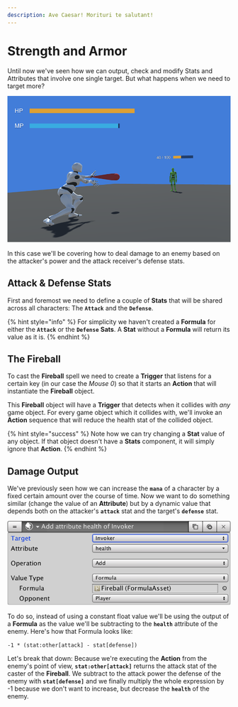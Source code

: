 ```yaml
---
description: Ave Caesar! Morituri te salutant!
---
```


# Strength and Armor

Until now we've seen how we can output, check and modify Stats and Attributes that involve one single target. But what happens when we need to target more?

![\(Player casting a Fireball towards an enemy\)](../../../.gitbook/assets/handouken.png)

In this case we'll be covering how to deal damage to an enemy based on the attacker's power and the attack receiver's defense stats.

## Attack & Defense Stats

First and foremost we need to define a couple of **Stats** that will be shared across all characters: The **`Attack`** and the **`Defense`**.

{% hint style="info" %}
For simplicity we haven't created a **Formula** for either the **`Attack`** or the **`Defense`** **Sats**. A **Stat** without a **Formula** will return its value as it is.
{% endhint %}

## The Fireball

To cast the **Fireball** spell we need to create a **Trigger** that listens for a certain key \(in our case the _Mouse 0_\) so that it starts an **Action** that will instantiate the **Fireball** object.

This **Fireball** object will have a **Trigger** that detects when it collides with _any_ game object. For every game object which it collides with, we'll invoke an **Action** sequence that will reduce the health stat of the collided object.

{% hint style="success" %}
Note how we can try changing a **Stat** value of any object. If that object doesn't have a **Stats** component, it will simply ignore that **Action**.
{% endhint %}

## Damage Output

We've previously seen how we can increase the **`mana`** of a character by a fixed certain amount over the course of time. Now we want to do something similar \(change the value of an **Attribute**\) but by a dynamic value that depends both on the attacker's **`attack`** stat and the target's **`defense`** stat.

![\(Reduce the health of the Invoker based on a Formula and an Opponent\)](../../../.gitbook/assets/stats-formula-targets.png)

To do so, instead of using a constant float value we'll be using the output of a **Formula** as the value we'll be subtracting to the **`health`** attribute of the enemy. Here's how that Formula looks like:

```text
-1 * (stat:other[attack] - stat[defense])
```

Let's break that down: Because we're executing the **Action** from the enemy's point of view, **`stat:other[attack]`** returns the attack stat of the caster of the **Fireball**. We subtract to the attack power the defense of the enemy with **`stat[defense]`** and we finally multiply the whole expression by -1 because we don't want to increase, but decrease the **`health`** of the enemy.

